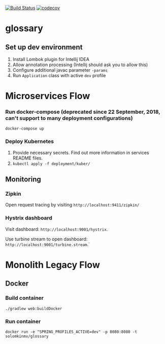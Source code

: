 [![Build Status](https://travis-ci.org/solomkinmv/glossary.svg?branch=master)](https://travis-ci.org/solomkinmv/glossary)
[![codecov](https://codecov.io/gh/solomkinmv/glossary/branch/master/graph/badge.svg)](https://codecov.io/gh/solomkinmv/glossary)

# glossary
## Set up dev environment
1. Install Lombok plugin for Intellij IDEA
2. Allow annotation processing (Intellij should ask you to allow this)
3. Configure additional javac parameter `-params`
4. Run `Application` class with active `dev` profile

# Microservices Flow

### Run docker-compose (deprecated since 22 September, 2018, can't support to many deployment configurations)

`docker-compose up`

### Deploy Kubernetes

1. Provide necessary secrets. Find out more information in services README files. 
2. `kubectl apply -f deployment/kuber/`   

## Monitoring

### Zipkin
Open request tracing by visiting `http://localhost:9411/zipkin/`

### Hystrix dashboard

Visit dashboard: `http://localhost:9001/hystrix`.

Use turbine stream to open dashboard: `http://localhost:9001/turbine.stream`.`

# Monolith Legacy Flow
## Docker
### Build container
`./gradlew web:buildDocker`

### Run container
`docker run -e "SPRING_PROFILES_ACTIVE=dev" -p 8080:8080 -t solomkinmv/glossary`